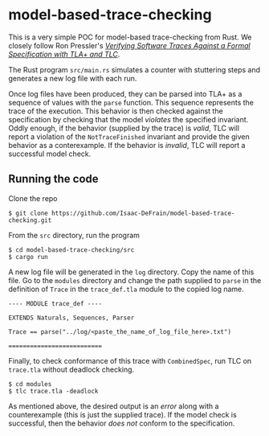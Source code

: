 # model-based-trace-checking

This is a very simple POC for model-based trace-checking from Rust. We closely follow Ron Pressler's [*Verifying Software Traces Against a Formal Specification with TLA+ and TLC*](https://pron.github.io/files/Trace.pdf).

The Rust program `src/main.rs` simulates a counter with stuttering steps and generates a new log file with each run.

Once log files have been produced, they can be parsed into TLA+ as a sequence of values with the `parse` function. This sequence represents the trace of the execution. This behavior is then checked against the specification by checking that the model *violates* the specified invariant. Oddly enough, if the behavior (supplied by the trace) is *valid*, TLC will report a violation of the `NotTraceFinished` invariant and provide the given behavior as a conterexample. If the behavior is *invalid*, TLC will report a successful model check.

## Running the code

Clone the repo

```
$ git clone https://github.com/Isaac-DeFrain/model-based-trace-checking.git
```

From the `src` directory, run the program

```
$ cd model-based-trace-checking/src
$ cargo run
```

A new log file will be generated in the `log` directory. Copy the name of this file. Go to the `modules` directory and change the path supplied to `parse` in the definition of `Trace` in the `trace_def.tla` module to the copied log name.

```
---- MODULE trace_def ----

EXTENDS Naturals, Sequences, Parser

Trace == parse("../log/<paste_the_name_of_log_file_here>.txt")

==========================
```

Finally, to check conformance of this trace with `CombinedSpec`, run TLC on `trace.tla` without deadlock checking.

```
$ cd modules
$ tlc trace.tla -deadlock
```

As mentioned above, the desired output is an *error* along with a counterexample (this is just the supplied trace). If the model check is successful, then the behavior *does not* conform to the specification.
